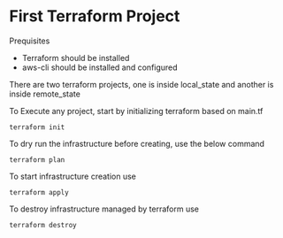 # First Terraform Project

Prequisites

- Terraform should be installed
- aws-cli should be installed and configured


There are two terraform projects, one is inside local_state and another is inside remote_state

To Execute any project, start by initializing terraform based on main.tf
```
terraform init
```

To dry run the infrastructure before creating, use the below command

```
terraform plan
```

To start infrastructure creation use 
```
terraform apply
```

To destroy infrastructure managed by terraform use 
```
terraform destroy
```
